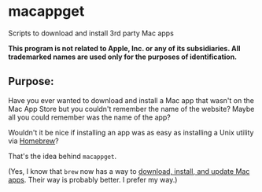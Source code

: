 macappget
=========

Scripts to download and install 3rd party Mac apps 

**This program is not related to Apple, Inc. or any of its subsidiaries. All trademarked names are used only for the purposes of identification.**

## Purpose:

Have you ever wanted to download and install a Mac app that wasn't on the Mac App Store but you couldn't remember the name of the website? Maybe all you could remember was the name of the app?

Wouldn't it be nice if installing an app was as easy as installing a Unix utility via [Homebrew](http://mxcl.github.com/homebrew/)?

That's the idea behind `macappget`.

(Yes, I know that `brew` now has a way to 
[download, install, and update Mac apps](https://github.com/phinze/homebrew-cask). 
Their way is probably better. I prefer my way.)

